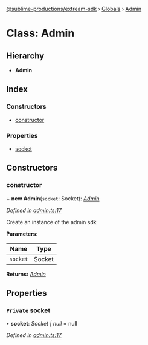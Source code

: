 [@sublime-productions/extream-sdk](../README.md) › [Globals](../globals.md) › [Admin](admin.md)

# Class: Admin

## Hierarchy

* **Admin**

## Index

### Constructors

* [constructor](admin.md#constructor)

### Properties

* [socket](admin.md#private-socket)

## Constructors

###  constructor

\+ **new Admin**(`socket`: Socket): *[Admin](admin.md)*

*Defined in [admin.ts:17](https://github.com/Extream-SaaS/ex-sdk/blob/3458c8e/src/admin.ts#L17)*

Create an instance of the admin sdk

**Parameters:**

Name | Type |
------ | ------ |
`socket` | Socket |

**Returns:** *[Admin](admin.md)*

## Properties

### `Private` socket

• **socket**: *Socket | null* = null

*Defined in [admin.ts:17](https://github.com/Extream-SaaS/ex-sdk/blob/3458c8e/src/admin.ts#L17)*
